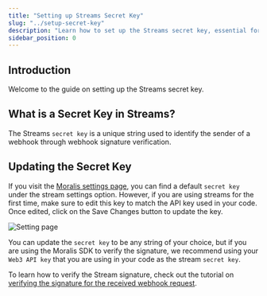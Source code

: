 ```yaml
---
title: "Setting up Streams Secret Key"
slug: "../setup-secret-key"
description: "Learn how to set up the Streams secret key, essential for webhook signature verification."
sidebar_position: 0
---
```


## Introduction

Welcome to the guide on setting up the Streams secret key.

## What is a Secret Key in Streams?

The Streams `secret key` is a unique string used to identify the sender of a webhook through webhook signature verification.

## Updating the Secret Key

If you visit the [Moralis settings page](https://admin.moralis.io/streams), you can find a default `secret key` under the stream settings option. However, if you are using streams for the first time, make sure to edit this key to match the API key used in your code. Once edited, click on the Save Changes button to update the key.

![Setting page](https://github.com/MoralisWeb3/docs/assets/15834299/51f4186e-afef-40e3-8753-b0d21a09fef1)

You can update the `secret key` to be any string of your choice, but if you are using the Moralis SDK to verify the signature, we recommend using your `Web3 API key` that you are using in your code as the stream `secret key`.

To learn how to verify the Stream signature, check out the tutorial on [verifying the signature for the received webhook request](/streams-api/evm/response-body#how-to-verify-the-signature-for-the-received-webhook-request).

